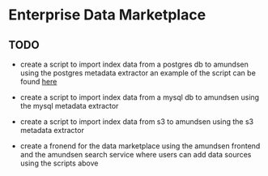 # Enterprise Data Marketplace

## TODO

- create a script to import index data from a postgres db to amundsen using the  postgres metadata extractor
  an example of the script can be found [here](https://github.com/amundsen-io/amundsendatabuilder/pull/248/commits/f5064e58a19a5bfa380b333cfc657ebb34702a2c)

- create a script to import index data from a mysql db to amundsen using the  mysql metadata extractor

- create a script to import index data from s3 to amundsen using the s3 metadata extractor

- create a fronend for the data marketplace using the amundsen frontend and the amundsen search service where users can add data sources using the scripts above

